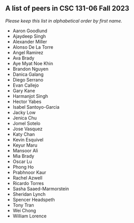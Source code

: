 ## A list of peers in CSC 131-06 Fall 2023

_Please keep this list in alphabetical order by first name._

- Aaron Goodlund
- Ajaydeep Singh
- Alexander Miller
- Alonso De La Torre
- Angel Ramirez
- Ava Brady
- Aye Myat Noe Khin
- Brandon Nguyen
- Danica Galang
- Diego Serrano
- Evan Callejo
- Gary Kane
- Harmanjot Singh
- Hector Yabes
- Isabel Santoyo-Garcia
- Jacky Low
- Jenica Chu
- Jomel Sotelo
- Jose Vasquez
- Katy Chan
- Kevin Esquivel
- Keyur Maru
- Mansoor Ali
- Mia Brady
- Oscar Lu
- Phong Ho
- Prabhnoor Kaur
- Rachel Azwell
- Ricardo Torres
- Sasha Saaed-Marmorstein
- Sheridan Lynch
- Spencer Headspeth
- Tony Tran
- Wei Chong
- William Lorence
